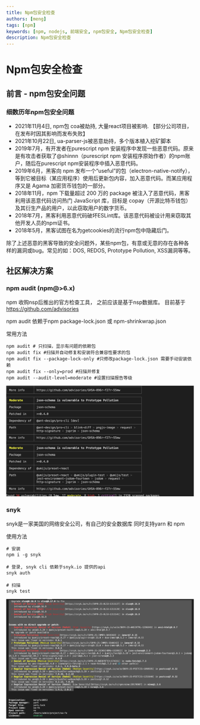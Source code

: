 ```yaml
---
title: Npm包安全检查
authors: [meng]
tags: [npm]
keywords: [npm, nodejs, 前端安全, npm包安全, Npm包安全检查]
description: Npm包安全检查
---
```


# Npm包安全检查

## 前言 - npm包安全问题

### 细数历年npm包安全问题

- 2021年11月4日, npm包 coa被劫持, 大量react项目被影响. 【部分公司项目，在发布时因其影响而发布失败】
- 2021年10月22日, ua-parser-js被恶意劫持，多个版本植入挖矿脚本
- 2019年7月，有开发者在purescript npm 安装程序中发现一些恶意代码。原来是有攻击者获取了@shinnn（purescript npm 安装程序原始作者）的npm账户，随后在purescript npm安装程序中插入恶意代码。
- 2019年6月，黑客向 npm 发布一个“useful”的包（electron-native-notify），等到它被目标（某应用程序）使用后更新包内容，加入恶意代码。而某应用程序又是 Agama 加密货币钱包的一部分。
- 2018年11月，npm 下载量超过 200 万的 package 被注入了恶意代码，黑客利用该恶意代码访问热门 JavaScript 库，目标是 copay（开源比特币钱包）及其衍生产品的用户，以此窃取用户的数字货币。
- 2018年7月，黑客利用恶意代码破坏ESLint库。该恶意代码被设计用来窃取其他开发人员的npm证书。
- 2018年5月，黑客试图在名为getcookies的流行npm包中隐藏后门。


除了上述恶意的黑客导致的安全问题外，某些npm包，有意或无意的存在各种各样的漏洞或bug。常见的如：DOS, REDOS, Prototype Pollution, XSS漏洞等等。

## 社区解决方案

### npm audit (npm@>6.x) 
npm 收购nsp后推出的官方检查工具， 之前应该是基于nsp数据库。
目前基于 https://github.com/advisories

npm audit 依赖于npm package-lock.json 或 npm-shrinkwrap.json

常用方法
```shell
npm audit # 只扫描，显示有问题的依赖包
npm audit fix #扫描并自动修复和安装符合兼容性要求的包
npm audit fix --package-lock-only #只修改package-lock.json 需要手动安装依赖
npm audit fix --only=prod #扫描并修复
npm audit --audit-level=moderate #设置扫描报告等级
```
![检查报告](/assets/Lark20211128-165730.png)


### snyk 

snyk是一家美国的网络安全公司，有自己的安全数据库
同时支持yarn 和 npm 

使用方法

```shell
# 安装
npm i -g snyk

# 登录, snyk cli 依赖于snyk.io 提供的api
snyk auth

# 扫描
snyk test
```
![检查报告](/assets/Lark20211128-163432.png)
